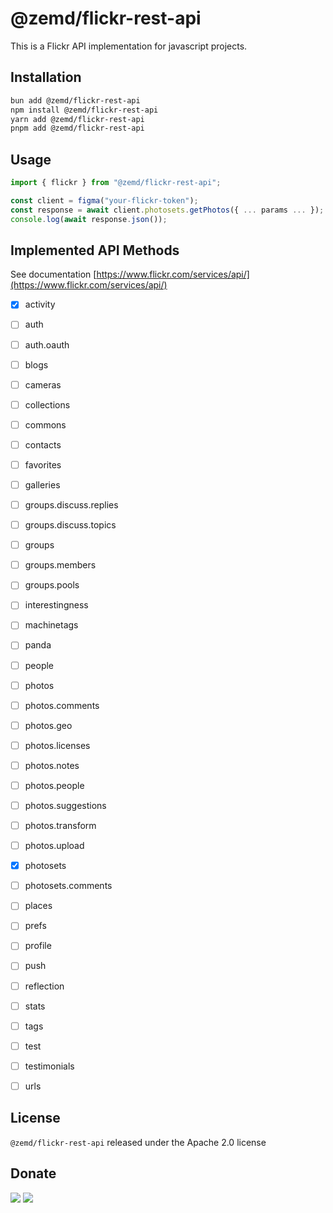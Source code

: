 # @zemd/flickr-rest-api

This is a Flickr API implementation for javascript projects.

## Installation

```sh
bun add @zemd/flickr-rest-api
npm install @zemd/flickr-rest-api
yarn add @zemd/flickr-rest-api
pnpm add @zemd/flickr-rest-api
```

## Usage

```ts
import { flickr } from "@zemd/flickr-rest-api";

const client = figma("your-flickr-token");
const response = await client.photosets.getPhotos({ ... params ... });
console.log(await response.json());
```

## Implemented API Methods

See documentation [https://www.flickr.com/services/api/](https://www.flickr.com/services/api/)

- [x] activity
- [ ] auth
- [ ] auth.oauth
- [ ] blogs
- [ ] cameras
- [ ] collections
- [ ] commons
- [ ] contacts
- [ ] favorites
- [ ] galleries
- [ ] groups.discuss.replies
- [ ] groups.discuss.topics
- [ ] groups
- [ ] groups.members
- [ ] groups.pools
- [ ] interestingness
- [ ] machinetags
- [ ] panda
- [ ] people
- [ ] photos
- [ ] photos.comments
- [ ] photos.geo
- [ ] photos.licenses
- [ ] photos.notes
- [ ] photos.people
- [ ] photos.suggestions
- [ ] photos.transform
- [ ] photos.upload
- [x] photosets
- [ ] photosets.comments
- [ ] places
- [ ] prefs
- [ ] profile
- [ ] push
- [ ] reflection
- [ ] stats
- [ ] tags
- [ ] test
- [ ] testimonials
- [ ] urls


## License

`@zemd/flickr-rest-api` released under the Apache 2.0 license

## Donate

[![](https://img.shields.io/badge/patreon-donate-yellow.svg)](https://www.patreon.com/red_rabbit)
[![](https://img.shields.io/static/v1?label=UNITED24&message=support%20Ukraine&color=blue)](https://u24.gov.ua/)

